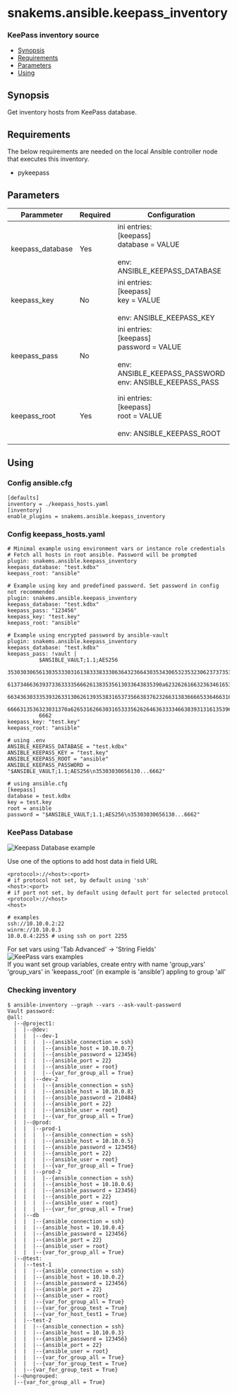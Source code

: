 # snakems.ansible.keepass_inventory
### KeePass inventory source
- [Synopsis](#synopsis)
- [Requirements](#requirements)
- [Parameters](#parameters)
- [Using](#using)

## Synopsis
Get inventory hosts from KeePass database.

## Requirements  
The below requirements are needed on the local Ansible controller node that executes this inventory.
- pykeepass

## Parameters
Parammeter | Required | Configuration | Description
--|--|--|--
keepass_database|Yes|ini entries:<br />[keepass]<br />database = VALUE<br /><br />env: ANSIBLE_KEEPASS_DATABASE|Path to KeePass database 
keepass_key|No|ini entries:<br />[keepass]<br />key = VALUE<br /><br />env: ANSIBLE_KEEPASS_KEY|Path to key-file.
keepass_pass|No|ini entries:<br />[keepass]<br />password = VALUE<br /><br />env: ANSIBLE_KEEPASS_PASSWORD<br />env: ANSIBLE_KEEPASS_PASS|Pasword for KeePass database. If not set, it will be prompted 
keepass_root|Yes|ini entries:<br />[keepass]<br />root = VALUE<br /><br />env: ANSIBLE_KEEPASS_ROOT|Directory in KeePass Database from which to take hosts

## Using
### Config ansible.cfg
```
[defaults]
inventory = ./keepass_hosts.yaml
[inventory]
enable_plugins = snakems.ansible.keepass_inventory
```
### Config keepass_hosts.yaml
```
# Minimal example using environment vars or instance role credentials
# Fetch all hosts in root ansible. Password will be prompted
plugin: snakems.ansible.keepass_inventory
keepass_database: "test.kdbx"
keepass_root: "ansible"

# Example using key and predefined password. Set password in config not recommended
plugin: snakems.ansible.keepass_inventory
keepass_database: "test.kdbx"
keepass_pass: "123456"
keepass_key: "test.key"
keepass_root: "ansible"

# Example using encrypted password by ansible-vault
plugin: snakems.ansible.keepass_inventory
keepass_database: "test.kdbx"
keepass_pass: !vault |
          $ANSIBLE_VAULT;1.1;AES256
          35303030656130353330316138333833306364323664303534306532353230623737353937623563
          6137346636393733633335666261383535613033643835390a623262616632363461653765646534
          66343630333539326331306261393538316537356638376232663138366665336466316564386132
          6666313536323031370a626531626630316533356262646363333466383931316135396362353430
          6662
keepass_key: "test.key"
keepass_root: "ansible"

# using .env
ANSIBLE_KEEPASS_DATABASE = "test.kdbx"
ANSIBLE_KEEPASS_KEY = "test.key"
ANSIBLE_KEEPASS_ROOT = "ansible"
ANSIBLE_KEEPASS_PASSWORD = "$ANSIBLE_VAULT;1.1;AES256\n35303030656130...6662"

# using ansible.cfg
[keepass]
database = test.kdbx
key = test.key
root = ansible
password = "$ANSIBLE_VAULT;1.1;AES256\n35303030656130...6662"
```
### KeePass Database
![Keepass Database example](screenshots/keepass_inventory.gif)

Use one of the options to add host data in field URL
```
<protocol>://<host>:<port>
# if protocol not set, by default using 'ssh'
<host>:<port> 
# if port not set, by default using default port for selected protocol
<protocol>://<host>
<host>

# examples
ssh://10.10.0.2:22
winrm://10.10.0.3
10.0.0.4:2255 # using ssh on port 2255
```
For set vars using 'Tab Advanced' -> 'String Fields'  
![KeePass vars examples](screenshots/keepass_inventroy_vars.png)  
If you want set group variables, create entry with name 'group_vars'  
'group_vars' in 'keepass_root' (in example is 'ansible') appling to group 'all'

### Checking inventory
```
$ ansible-inventory --graph --vars --ask-vault-password
Vault password:
@all:
  |--@project1:
  |  |--@dev:
  |  |  |--dev-1
  |  |  |  |--{ansible_connection = ssh}
  |  |  |  |--{ansible_host = 10.10.0.7}
  |  |  |  |--{ansible_password = 123456}
  |  |  |  |--{ansible_port = 22}
  |  |  |  |--{ansible_user = root}
  |  |  |  |--{var_for_group_all = True}
  |  |  |--dev-2
  |  |  |  |--{ansible_connection = ssh}
  |  |  |  |--{ansible_host = 10.10.0.8}
  |  |  |  |--{ansible_password = 210484}
  |  |  |  |--{ansible_port = 22}
  |  |  |  |--{ansible_user = root}
  |  |  |  |--{var_for_group_all = True}
  |  |--@prod:
  |  |  |--prod-1
  |  |  |  |--{ansible_connection = ssh}
  |  |  |  |--{ansible_host = 10.10.0.5}
  |  |  |  |--{ansible_password = 123456}
  |  |  |  |--{ansible_port = 22}
  |  |  |  |--{ansible_user = root}
  |  |  |  |--{var_for_group_all = True}
  |  |  |--prod-2
  |  |  |  |--{ansible_connection = ssh}
  |  |  |  |--{ansible_host = 10.10.0.6}
  |  |  |  |--{ansible_password = 123456}
  |  |  |  |--{ansible_port = 22}
  |  |  |  |--{ansible_user = root}
  |  |  |  |--{var_for_group_all = True}
  |  |--db
  |  |  |--{ansible_connection = ssh}
  |  |  |--{ansible_host = 10.10.0.4}
  |  |  |--{ansible_password = 123456}
  |  |  |--{ansible_port = 22}
  |  |  |--{ansible_user = root}
  |  |  |--{var_for_group_all = True}
  |--@test:
  |  |--test-1
  |  |  |--{ansible_connection = ssh}
  |  |  |--{ansible_host = 10.10.0.2}
  |  |  |--{ansible_password = 123456}
  |  |  |--{ansible_port = 22}
  |  |  |--{ansible_user = root}
  |  |  |--{var_for_group_all = True}
  |  |  |--{var_for_group_test = True}
  |  |  |--{var_for_host_test1 = True}
  |  |--test-2
  |  |  |--{ansible_connection = ssh}
  |  |  |--{ansible_host = 10.10.0.3}
  |  |  |--{ansible_password = 123456}
  |  |  |--{ansible_port = 22}
  |  |  |--{ansible_user = root}
  |  |  |--{var_for_group_all = True}
  |  |  |--{var_for_group_test = True}
  |  |--{var_for_group_test = True}
  |--@ungrouped:
  |--{var_for_group_all = True}

  ```